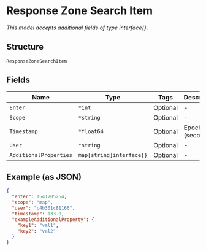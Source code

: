 
# Response Zone Search Item

*This model accepts additional fields of type interface{}.*

## Structure

`ResponseZoneSearchItem`

## Fields

| Name | Type | Tags | Description |
|  --- | --- | --- | --- |
| `Enter` | `*int` | Optional | - |
| `Scope` | `*string` | Optional | - |
| `Timestamp` | `*float64` | Optional | Epoch (seconds) |
| `User` | `*string` | Optional | - |
| `AdditionalProperties` | `map[string]interface{}` | Optional | - |

## Example (as JSON)

```json
{
  "enter": 1541705254,
  "scope": "map",
  "user": "c4b301c81166",
  "timestamp": 133.0,
  "exampleAdditionalProperty": {
    "key1": "val1",
    "key2": "val2"
  }
}
```

